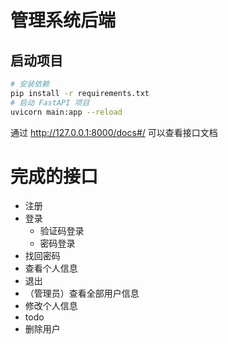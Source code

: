 # 管理系统后端

## 启动项目
```bash
# 安装依赖
pip install -r requirements.txt
# 启动 FastAPI 项目
uvicorn main:app --reload
```

通过 http://127.0.0.1:8000/docs#/ 可以查看接口文档


# 完成的接口
- 注册
- 登录
  - 验证码登录
  - 密码登录
- 找回密码
- 查看个人信息
- 退出
- （管理员）查看全部用户信息
- 修改个人信息
- todo
- 删除用户
